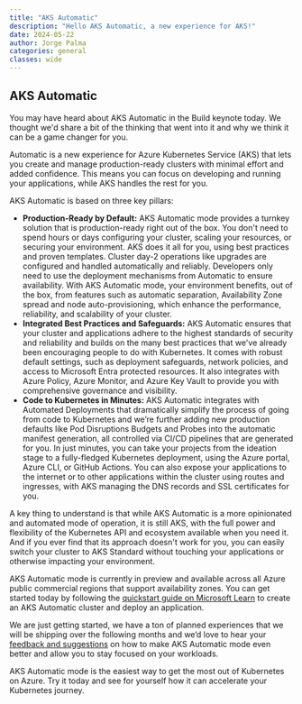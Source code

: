 ```yaml
---
title: "AKS Automatic"
description: "Hello AKS Automatic, a new experience for AKS!"
date: 2024-05-22
author: Jorge Palma
categories: general
classes: wide
---
```


## AKS Automatic

You may have heard about AKS Automatic in the Build keynote today. We thought we'd share a bit of the thinking that went into it and why we think it can be a game changer for you.

Automatic is a new experience for Azure Kubernetes Service (AKS) that lets you create and manage production-ready clusters with minimal effort and added confidence. This means you can focus on developing and running your applications, while AKS handles the rest for you.

AKS Automatic is based on three key pillars:

- **Production-Ready by Default:** AKS Automatic mode provides a turnkey solution that is production-ready right out of the box. You don't need to spend hours or days configuring your cluster, scaling your resources, or securing your environment. AKS does it all for you, using best practices and proven templates. Cluster day-2 operations like upgrades are configured and handled automatically and reliably. Developers only need to use the deployment mechanisms from Automatic to ensure availability. With AKS Automatic mode, your environment benefits, out of the box, from features such as automatic separation, Availability Zone spread and node auto-provisioning, which enhance the performance, reliability, and scalability of your cluster.
- **Integrated Best Practices and Safeguards:** AKS Automatic ensures that your cluster and applications adhere to the highest standards of security and reliability and builds on the many best practices that we've already been encouraging people to do with Kubernetes. It comes with robust default settings, such as deployment safeguards, network policies, and access to Microsoft Entra protected resources. It also integrates with Azure Policy, Azure Monitor, and Azure Key Vault to provide you with comprehensive governance and visibility.
- **Code to Kubernetes in Minutes:** AKS Automatic integrates with Automated Deployments that dramatically simplify the process of going from code to Kubernetes and we’re further adding new production defaults like Pod Disruptions Budgets and Probes into the automatic manifest generation, all controlled via CI/CD pipelines that are generated for you. In just minutes, you can take your projects from the ideation stage to a fully-fledged Kubernetes deployment, using the Azure portal, Azure CLI, or GitHub Actions. You can also expose your applications to the internet or to other applications within the cluster using routes and ingresses, with AKS managing the DNS records and SSL certificates for you.

A key thing to understand is that while AKS Automatic is a more opinionated and automated mode of operation, it is still AKS, with the full power and flexibility of the Kubernetes API and ecosystem available when you need it. And if you ever find that its approach doesn't work for you, you can easily switch your cluster to AKS Standard without touching your applications or otherwise impacting your environment.

AKS Automatic mode is currently in preview and available across all Azure public commercial regions that support availability zones. You can get started today by following the [quickstart guide on Microsoft Learn](https://aka.ms/aks/automatic-quickstart) to create an AKS Automatic cluster and deploy an application.

We are just getting started, we have a ton of planned experiences that we will be shipping over the following months and we‘d love to hear your [feedback and suggestions](https://github.com/Azure/AKS/issues/4301) on how to make AKS Automatic mode even better and allow you to stay focused on your workloads.

AKS Automatic mode is the easiest way to get the most out of Kubernetes on Azure. Try it today and see for yourself how it can accelerate your Kubernetes journey.
